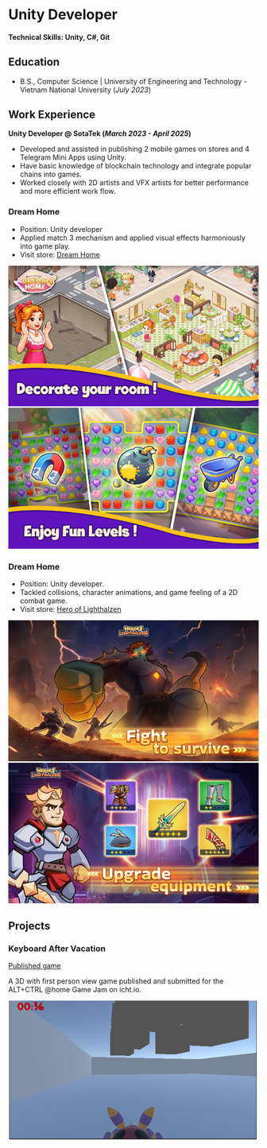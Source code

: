 # Unity Developer

#### Technical Skills: Unity, C#, Git

## Education
- B.S., Computer Science | University of Engineering and Technology - Vietnam National University (_July 2023_)

## Work Experience
**Unity Developer @ SotaTek (_March 2023 - April 2025_)**
- Developed and assisted in publishing 2 mobile games on stores and 4 Telegram Mini Apps using Unity. 
- Have basic knowledge of blockchain technology and integrate popular chains into games.
- Worked closely with 2D artists and VFX artists for better performance and more efficient work flow.

### Dream Home
- Position: Unity developer
- Applied match 3 mechanism and applied visual effects harmoniously into game play.
- Visit store: [Dream Home](https://play.google.com/store/apps/details?id=com.sotalabs.thalia.decor.match3&pcampaignid=web_share)

![DH1](/assets/dh1.png)
![DH2](/assets/dh2.png)

### Dream Home
- Position: Unity developer.
- Tackled collisions, character animations, and game feeling of a 2D combat game.
- Visit store: [Hero of Lighthalzen](https://play.google.com/store/apps/details?id=com.sotalabs.hero.lighthalzen&pcampaignid=web_share)
  
![Hero1](/assets/hero1.png)
![Hero2](/assets/hero2.png)

## Projects
### Keyboard After Vacation
[Published game](https://tranthanhtra.itch.io/keyboard-after-a-vacation)

A 3D with first person view game published and submitted for the ALT+CTRL @home Game Jam on icht.io.


![Keyboard](/assets/keyboard.PNG)

